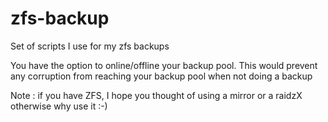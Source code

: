 # zfs-backup
Set of scripts I use for my zfs backups

You have the option to online/offline your backup pool.
This would prevent any corruption from reaching your backup pool when not doing a backup

Note : if you have ZFS, I hope you thought of using a mirror or a raidzX otherwise why use it :-)
